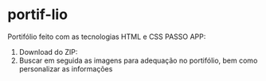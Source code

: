 # portif-lio
Portifólio feito com as tecnologias HTML e CSS
PASSO APP:

1) Download do ZIP:
2) Buscar em seguida as imagens para adequação no portifólio, bem como personalizar as informações
